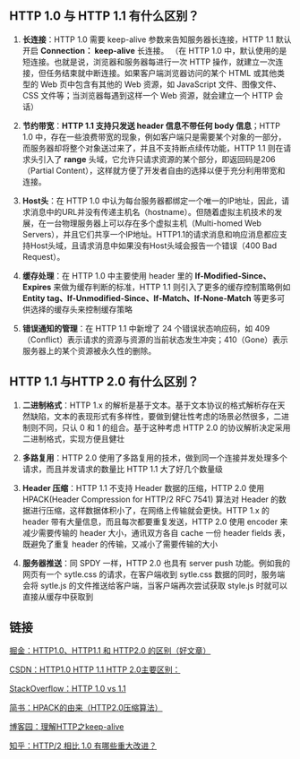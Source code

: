 ## HTTP 1.0 与 HTTP 1.1 有什么区别？

1. **长连接**：HTTP 1.0 需要 keep-alive 参数来告知服务器长连接，HTTP 1.1 默认开启 **Connection： keep-alive** 长连接。
（在 HTTP 1.0 中，默认使用的是短连接。也就是说，浏览器和服务器每进行一次 HTTP 操作，就建立一次连接，但任务结束就中断连接。如果客户端浏览器访问的某个 HTML 或其他类型的 Web 页中包含有其他的 Web 资源，如 JavaScript 文件、图像文件、CSS 文件等；当浏览器每遇到这样一个 Web 资源，就会建立一个 HTTP 会话）

2. **节约带宽**：**HTTP 1.1 支持只发送 header 信息不带任何 body 信息**；HTTP 1.0 中，存在一些浪费带宽的现象，例如客户端只是需要某个对象的一部分，而服务器却将整个对象送过来了，并且不支持断点续传功能，HTTP 1.1 则在请求头引入了 **range** 头域，它允许只请求资源的某个部分，即返回码是206（Partial Content），这样就方便了开发者自由的选择以便于充分利用带宽和连接。

3. **Host头**：在 HTTP 1.0 中认为每台服务器都绑定一个唯一的IP地址，因此，请求消息中的URL并没有传递主机名（hostname）。但随着虚拟主机技术的发展，在一台物理服务器上可以存在多个虚拟主机（Multi-homed Web Servers），并且它们共享一个IP地址。HTTP1.1的请求消息和响应消息都应支持Host头域，且请求消息中如果没有Host头域会报告一个错误（400 Bad Request）。

4. **缓存处理**：在 HTTP 1.0 中主要使用 header 里的 **If-Modified-Since、Expires** 来做为缓存判断的标准，HTTP 1.1 则引入了更多的缓存控制策略例如 **Entity tag、If-Unmodified-Since、If-Match、If-None-Match** 等更多可供选择的缓存头来控制缓存策略

5. **错误通知的管理**：在 HTTP 1.1 中新增了 24 个错误状态响应码，如 409（Conflict）表示请求的资源与资源的当前状态发生冲突；410（Gone）表示服务器上的某个资源被永久性的删除。


## HTTP 1.1 与HTTP 2.0 有什么区别？

1. **二进制格式**：HTTP 1.x 的解析是基于文本。基于文本协议的格式解析存在天然缺陷，文本的表现形式有多样性，要做到健壮性考虑的场景必然很多，二进制则不同，只认 0 和 1 的组合。基于这种考虑 HTTP 2.0 的协议解析决定采用二进制格式，实现方便且健壮

2. **多路复用**：HTTP 2.0 使用了多路复用的技术，做到同一个连接并发处理多个请求，而且并发请求的数量比 HTTP 1.1 大了好几个数量级

3. **Header 压缩**：HTTP 1.1 不支持 Header 数据的压缩，HTTP 2.0 使用 HPACK(Header Compression for HTTP/2 RFC 7541) 算法对 Header 的数据进行压缩，这样数据体积小了，在网络上传输就会更快。HTTP 1.x 的 header 带有大量信息，而且每次都要重复发送，HTTP 2.0 使用 encoder 来减少需要传输的 header 大小，通讯双方各自 cache 一份 header fields 表，既避免了重复 header 的传输，又减小了需要传输的大小

4. **服务器推送**：同 SPDY 一样，HTTP 2.0 也具有 server push 功能。例如我的网页有一个 sytle.css 的请求，在客户端收到 sytle.css 数据的同时，服务端会将 sytle.js 的文件推送给客户端，当客户端再次尝试获取 style.js 时就可以直接从缓存中获取到

## 链接
[掘金：HTTP1.0、HTTP1.1 和 HTTP2.0 的区别（好文章）](https://juejin.im/entry/5981c5df518825359a2b9476)

[CSDN：HTTP1.0 HTTP 1.1 HTTP 2.0主要区别：](https://blog.csdn.net/linsongbin1/article/details/54980801)

[StackOverflow：HTTP 1.0 vs 1.1](https://stackoverflow.com/questions/246859/http-1-0-vs-1-1)

[简书：HPACK的由来（HTTP2.0压缩算法）](https://www.jianshu.com/p/f44b930cfcac)

[博客园：理解HTTP之keep-alive](https://www.cnblogs.com/jtlgb/p/8805319.html)

[知乎：HTTP/2 相比 1.0 有哪些重大改进？](https://www.zhihu.com/question/34074946/answer/75364178)